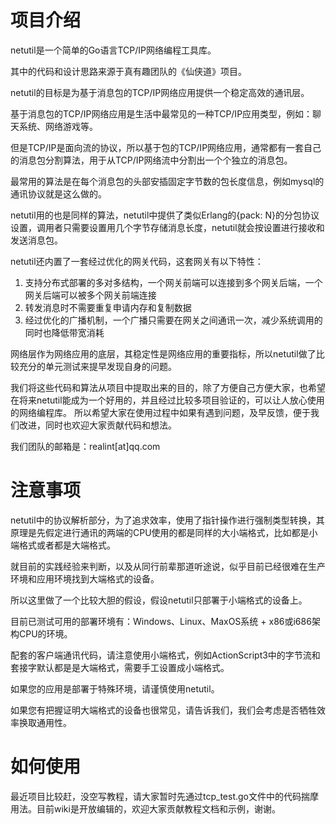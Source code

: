 项目介绍
=======

netutil是一个简单的Go语言TCP/IP网络编程工具库。

其中的代码和设计思路来源于真有趣团队的《仙侠道》项目。

netutil的目标是为基于消息包的TCP/IP网络应用提供一个稳定高效的通讯层。

基于消息包的TCP/IP网络应用是生活中最常见的一种TCP/IP应用类型，例如：聊天系统、网络游戏等。

但是TCP/IP是面向流的协议，所以基于包的TCP/IP网络应用，通常都有一套自己的消息包分割算法，用于从TCP/IP网络流中分割出一个个独立的消息包。

最常用的算法是在每个消息包的头部安插固定字节数的包长度信息，例如mysql的通讯协议就是这么做的。

netutil用的也是同样的算法，netutil中提供了类似Erlang的{pack: N}的分包协议设置，调用者只需要设置用几个字节存储消息长度，netutil就会按设置进行接收和发送消息包。

netutil还内置了一套经过优化的网关代码，这套网关有以下特性：

1. 支持分布式部署的多对多结构，一个网关前端可以连接到多个网关后端，一个网关后端可以被多个网关前端连接
2. 转发消息时不需要重复申请内存和复制数据
3. 经过优化的广播机制，一个广播只需要在网关之间通讯一次，减少系统调用的同时也降低带宽消耗

网络层作为网络应用的底层，其稳定性是网络应用的重要指标，所以netutil做了比较充分的单元测试来提早发现自身的问题。

我们将这些代码和算法从项目中提取出来的目的，除了方便自己方便大家，也希望在将来netutil能成为一个好用的，并且经过比较多项目验证的，可以让人放心使用的网络编程库。
所以希望大家在使用过程中如果有遇到问题，及早反馈，便于我们改进，同时也欢迎大家贡献代码和想法。

我们团队的邮箱是：realint\[at\]qq.com

注意事项
========

netutil中的协议解析部分，为了追求效率，使用了指针操作进行强制类型转换，其原理是先假定进行通讯的两端的CPU使用的都是同样的大小端格式，比如都是小端格式或者都是大端格式。

就目前的实践经验来判断，以及从同行前辈那道听途说，似乎目前已经很难在生产环境和应用环境找到大端格式的设备。

所以这里做了一个比较大胆的假设，假设netutil只部署于小端格式的设备上。

目前已测试可用的部署环境有：Windows、Linux、MaxOS系统 + x86或i686架构CPU的环境。

配套的客户端通讯代码，请注意使用小端格式，例如ActionScript3中的字节流和套接字默认都是是大端格式，需要手工设置成小端格式。

如果您的应用是部署于特殊环境，请谨慎使用netutil。

如果您有把握证明大端格式的设备也很常见，请告诉我们，我们会考虑是否牺牲效率换取通用性。

如何使用
========

最近项目比较赶，没空写教程，请大家暂时先通过tcp_test.go文件中的代码揣摩用法。目前wiki是开放编辑的，欢迎大家贡献教程文档和示例，谢谢。
